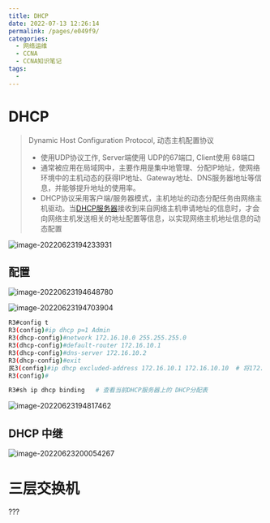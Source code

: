 ```yaml
---
title: DHCP
date: 2022-07-13 12:26:14
permalink: /pages/e049f9/
categories:
  - 网络运维
  - CCNA
  - CCNA知识笔记
tags:
  - 
---
```

# DHCP

>   Dynamic Host Configuration Protocol, 动态主机配置协议
>
>   -   使用UDP协议工作, Server端使用 UDP的67端口, Client使用 68端口
>   -   通常被应用在局域网中，主要作用是集中地管理、分配IP地址，使网络环境中的主机动态的获得IP地址、Gateway地址、DNS服务器地址等信息，并能够提升地址的使用率。
>   -   DHCP协议采用客户端/服务器模式，主机地址的动态分配任务由网络主机驱动。当[DHCP服务器](https://baike.baidu.com/item/DHCP服务器/9956953)接收到来自网络主机申请地址的信息时，才会向网络主机发送相关的地址配置等信息，以实现网络主机地址信息的动态配置

![image-20220623194233931](https://cdn.jsdelivr.net/gh/Wolfxin/MyPicGo/img/image-20220623194233931.png)

## 配置

![image-20220623194648780](https://cdn.jsdelivr.net/gh/Wolfxin/MyPicGo/img/image-20220623194648780.png)

![image-20220623194703904](https://cdn.jsdelivr.net/gh/Wolfxin/MyPicGo/img/image-20220623194703904.png)

```sh
R3#config t
R3(config)#ip dhcp p∞1 Admin
R3(dhcp-config)#network 172.16.10.0 255.255.255.0
R3(dhcp-config)#default-router 172.16.10.1
R3(dhcp-config)#dns-server 172.16.10.2
R3(dhcp-config)#exit
民3(config)#ip dhcp excluded-address 172.16.10.1 172.16.10.10  # 将172.16.10.1-172.1~.1 0.10 的地址从DHCP服务器向DHCP客户机分配的合法地址中排除了
R3(config)#

R3#sh ip dhcp binding   # 查看当前DHCP服务器上的 DHCP分配表
```



![image-20220623194817462](https://cdn.jsdelivr.net/gh/Wolfxin/MyPicGo/img/image-20220623194817462.png)

## DHCP 中继

![image-20220623200054267](https://cdn.jsdelivr.net/gh/Wolfxin/MyPicGo/img/image-20220623200054267.png)

# 三层交换机

???

